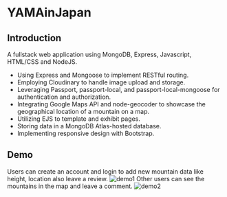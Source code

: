# YAMAinJapan
## Introduction
A fullstack web application using MongoDB, Express, Javascript, HTML/CSS and NodeJS.
- Using Express and Mongoose to implement RESTful routing.
- Employing Cloudinary to handle image upload and storage.
- Leveraging Passport, passport-local, and passport-local-mongoose for authentication and authorization.
- Integrating Google Maps API and node-geocoder to showcase the geographical location of a mountain on a map.
- Utilizing EJS to template and exhibit pages.
- Storing data in a MongoDB Atlas-hosted database.
- Implementing responsive design with Bootstrap.
## Demo
Users can create an account and login to add new mountain data like height, location also leave a review.
![demo1](https://user-images.githubusercontent.com/19500045/208642936-6cb1ead2-61b8-4ab6-99ff-1064682a5e72.png)
Other users can see the mountains in the map and leave a comment. 
![demo2](https://user-images.githubusercontent.com/19500045/208642968-62a0417e-8f5a-497a-b585-bd0ae5390136.png)
